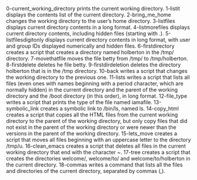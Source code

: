  0-current_working_directory prints the current working directory.
 1-listit displays the contents list of the current directory.
 2-bring_me_home changes the working directory to the user’s home directory.
 3-listfiles displays current directory contents in a long format.
 4-listmorefiles displays current directory contents, including hidden files (starting with .).
 5-listfilesdigitonly displays current directory contents in long format, with user and group IDs displayed numerically and hidden files.
 6-firstdirectory creates a script that creates a directory named holberton in the /tmp/ directory.
 7-movethatfile moves the file betty from /tmp/ to /tmp/holberton.
 8-firstdelete deletes he file betty.
 9-firstdirdeletion deletes the directory holberton that is in the /tmp directory.
 10-back writes a script that changes the working directory to the previous one.
 11-lists writes a script that lists all files (even ones with names beginning with a period character, which are normally hidden) in the current directory and the parent of the working directory and the /boot directory (in this order), in long format.
 12-file_type writes a script that prints the type of the file named iamafile.
 13-symbolic_link creates a symbolic link to /bin/ls, named ls.
 14-copy_html creates a script that copies all the HTML files from the current working directory to the parent of the working directory, but only copy files that did not exist in the parent of the working directory or were newer than the versions in the parent of the working directory.
 15-lets_move creates a script that moves all files beginning with an uppercase letter to the directory /tmp/u.
 16-clean_emacs creates a script that deletes all files in the current working directory that end with the character ~.
 17-tree creates a script that creates the directories welcome/, welcome/to/ and welcome/to/holberton in the current directory.
 18-commas writes a command that lists all the files and directories of the current directory, separated by commas (,).